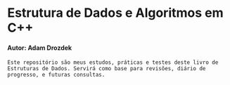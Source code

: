 # Estrutura de Dados e Algoritmos em C++

#### Autor: Adam Drozdek

    Este repositório são meus estudos, práticas e testes deste livro de Estruturas de Dados. Servirá como base para revisões, diário de progresso, e futuras consultas.
